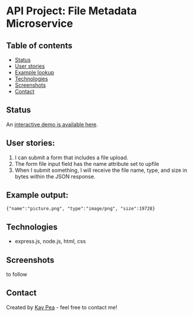 
# API Project: File Metadata Microservice

## Table of contents
* [Status](#status)
* [User stories](#user-stories)
* [Example lookup](#example-usage)
* [Technologies](#technologies)
* [Screenshots](#screenshots)
* [Contact](#contact)


## Status
An [interactive demo is available here](https://damp-badlands-40525.herokuapp.com/).

## User stories:

1. I can submit a form that includes a file upload.
2. The form file input field has the name attribute set to upfile
3. When I submit something, I will receive the file name, type, and size in bytes within the JSON response.

## Example output:
`{"name":"picture.png", "type":"image/png", "size":19728}`

## Technologies
* express.js, node.js, html, css

## Screenshots
to follow

## Contact
Created by [Kay Pea](https://imkp.co.uk) - feel free to contact me!